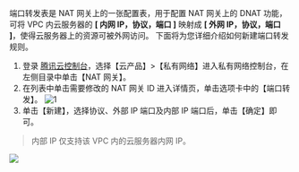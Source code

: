 端口转发表是 NAT 网关上的一张配置表，用于配置 NAT 网关上的 DNAT 功能，可将 VPC 内云服务器的 **[ 内网 IP，协议，端口 ]** 映射成 **[ 外网 IP，协议，端口 ]**，使得云服务器上的资源可被外网访问。
下面将为您详细介绍如何新建端口转发规则。
1. 登录 [腾讯云控制台](https://console.cloud.tencent.com/)，选择【云产品】>【私有网络】进入私有网络控制台，在左侧目录中单击【NAT 网关】。
2. 在列表中单击需要修改的 NAT 网关 ID 进入详情页，单击选项卡中的【端口转发】。
 ![1](https://main.qcloudimg.com/raw/0eddd59eb57b91097b08313a5abf96e0.png)
3. 单击【新建】，选择协议、外部 IP 端口及内部 IP 端口后，单击【确定】即可。
 >内部 IP 仅支持该 VPC 内的云服务器内网 IP。
 >
![](https://main.qcloudimg.com/raw/73f23075cf676a7abad3fdf2e190a442.png)
